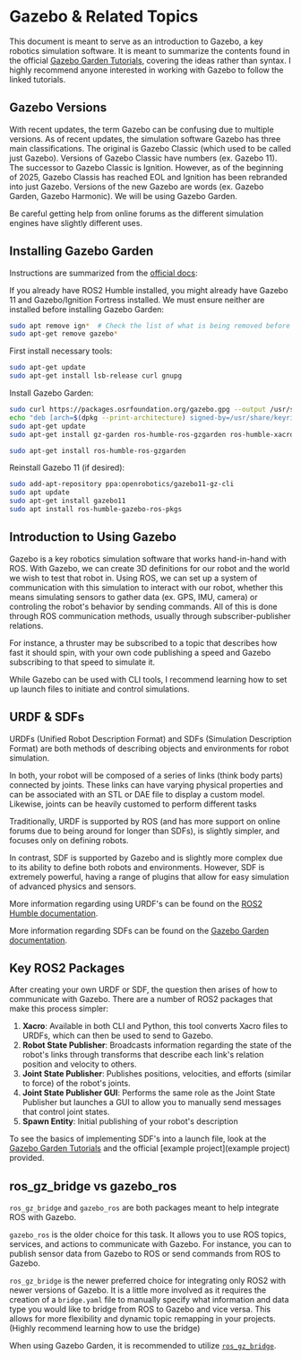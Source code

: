 # Gazebo & Related Topics

This document is meant to serve as an introduction to Gazebo, a key robotics simulation software. It is meant to summarize the contents found in the official [Gazebo Garden Tutorials](https://gazebosim.org/docs/garden/tutorials/), covering the ideas rather than syntax. I highly recommend anyone interested in working with Gazebo to follow the linked tutorials.


## Gazebo Versions

With recent updates, the term Gazebo can be confusing due to multiple versions. As of recent updates, the simulation software Gazebo has three main classifications. The original is Gazebo Classic (which used to be called just Gazebo). Versions of Gazebo Classic have numbers (ex. Gazebo 11). The successor to Gazebo Classic is Ignition. However, as of the beginning of 2025, Gazebo Classis has reached EOL and Ignition has been rebranded into just Gazebo. Versions of the new Gazebo are words (ex. Gazebo Garden, Gazebo Harmonic). We will be using Gazebo Garden.

Be careful getting help from online forums as the different simulation engines have slightly different uses.


## Installing Gazebo Garden

Instructions are summarized from the [official docs](https://gazebosim.org/docs/garden/install_ubuntu/#binary-installation-on-ubuntu):

If you already have ROS2 Humble installed, you might already have Gazebo 11 and Gazebo/Ignition Fortress installed. We must ensure neither are installed before installing Gazebo Garden:

```bash
sudo apt remove ign*  # Check the list of what is being removed before confirming.
sudo apt-get remove gazebo*  
```

First install necessary tools:

```bash
sudo apt-get update
sudo apt-get install lsb-release curl gnupg
```

Install Gazebo Garden:

```bash
sudo curl https://packages.osrfoundation.org/gazebo.gpg --output /usr/share/keyrings/pkgs-osrf-archive-keyring.gpg
echo "deb [arch=$(dpkg --print-architecture) signed-by=/usr/share/keyrings/pkgs-osrf-archive-keyring.gpg] http://packages.osrfoundation.org/gazebo/ubuntu-stable $(lsb_release -cs) main" | sudo tee /etc/apt/sources.list.d/gazebo-stable.list > /dev/null
sudo apt-get update
sudo apt-get install gz-garden ros-humble-ros-gzgarden ros-humble-xacro python3-sdformat13

sudo apt-get install ros-humble-ros-gzgarden
```

Reinstall Gazebo 11 (if desired):

```bash
sudo add-apt-repository ppa:openrobotics/gazebo11-gz-cli
sudo apt update
sudo apt-get install gazebo11
sudo apt install ros-humble-gazebo-ros-pkgs
```


## Introduction to Using Gazebo

Gazebo is a key robotics simulation software that works hand-in-hand with ROS. With Gazebo, we can create 3D definitions for our robot and the world we wish to test that robot in. Using ROS, we can set up a system of communication with this simulation to interact with our robot, whether this means simulating sensors to gather data (ex. GPS, IMU, camera) or controling the robot's behavior by sending commands. All of this is done through ROS communication methods, usually through subscriber-publisher relations. 

For instance, a thruster may be subscribed to a topic that describes how fast it should spin, with your own code publishing a speed and Gazebo subscribing to that speed to simulate it.

While Gazebo can be used with CLI tools, I recommend learning how to set up launch files to initiate and control simulations.


## URDF & SDFs

URDFs (Unified Robot Description Format) and SDFs (Simulation Description Format) are both methods of describing objects and environments for robot simulation.

In both, your robot will be composed of a series of links (think body parts) connected by joints. These links can have varying physical properties and can be associated with an STL or DAE file to display a custom model. Likewise, joints can be heavily customed to perform different tasks

Traditionally, URDF is supported by ROS (and has more support on online forums due to being around for longer than SDFs), is slightly simpler, and focuses only on defining robots. 

In contrast, SDF is supported by Gazebo and is slightly more complex due to its ability to define both robots and environments. However, SDF is extremely powerful, having a range of plugins that allow for easy simulation of advanced physics and sensors.

More information regarding using URDF's can be found on the [ROS2 Humble documentation](https://docs.ros.org/en/humble/Tutorials/Intermediate/URDF/URDF-Main.html).

More information regarding SDFs can be found on the [Gazebo Garden documentation](https://gazebosim.org/docs/latest/building_robot/).


## Key ROS2 Packages

After creating your own URDF or SDF, the question then arises of how to communicate with Gazebo. There are a number of ROS2 packages that make this process simpler:

1) **Xacro**: Available in both CLI and Python, this tool converts Xacro files to URDFs, which can then be used to send to Gazebo.
2) **Robot State Publisher**: Broadcasts information regarding the state of the robot's links through transforms that describe each link's relation position and velocity to others.
3) **Joint State Publisher**: Publishes positions, velocities, and efforts (similar to force) of the robot's joints.
4) **Joint State Publisher GUI**: Performs the same role as the Joint State Publisher but launches a GUI to allow you to manually send messages that control joint states.
5) **Spawn Entity**: Initial publishing of your robot's description

To see the basics of implementing SDF's into a launch file, look at the [Gazebo Garden Tutorials](https://gazebosim.org/docs/garden/ros2_interop/) and the official [example project](example project) provided.


## ros_gz_bridge vs gazebo_ros

`ros_gz_bridge` and `gazebo_ros` are both packages meant to help integrate ROS with Gazebo. 

`gazebo_ros` is the older choice for this task. It allows you to use ROS topics, services, and actions to communicate with Gazebo. For instance, you can to publish sensor data from Gazebo to ROS or send commands from ROS to Gazebo.

`ros_gz_bridge` is the newer preferred choice for integrating only ROS2 with newer versions of Gazebo. It is a little more involved as it requires the creation of a `bridge.yaml` file to manually specify what information and data type you would like to bridge from ROS to Gazebo and vice versa. This allows for more flexibility and dynamic topic remapping in your projects. (Highly recommend learning how to use the bridge)

When using Gazebo Garden, it is recommended to utilize [`ros_gz_bridge`](https://gazebosim.org/docs/garden/ros2_integration/#).

